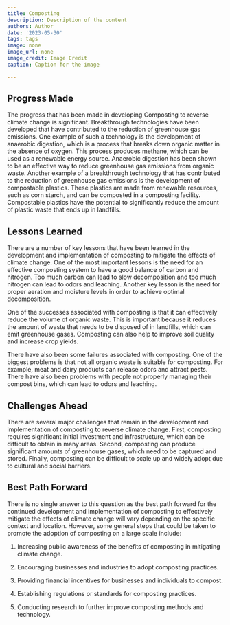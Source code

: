```yaml
---
title: Composting
description: Description of the content
authors: Author
date: '2023-05-30'
tags: tags
image: none
image_url: none
image_credit: Image Credit
caption: Caption for the image

---
```




## Progress Made

The progress that has been made in developing Composting to reverse climate change is significant. Breakthrough technologies have been developed that have contributed to the reduction of greenhouse gas emissions. One example of such a technology is the development of anaerobic digestion, which is a process that breaks down organic matter in the absence of oxygen. This process produces methane, which can be used as a renewable energy source. Anaerobic digestion has been shown to be an effective way to reduce greenhouse gas emissions from organic waste. Another example of a breakthrough technology that has contributed to the reduction of greenhouse gas emissions is the development of compostable plastics. These plastics are made from renewable resources, such as corn starch, and can be composted in a composting facility. Compostable plastics have the potential to significantly reduce the amount of plastic waste that ends up in landfills.

## Lessons Learned

There are a number of key lessons that have been learned in the development and implementation of composting to mitigate the effects of climate change. One of the most important lessons is the need for an effective composting system to have a good balance of carbon and nitrogen. Too much carbon can lead to slow decomposition and too much nitrogen can lead to odors and leaching. Another key lesson is the need for proper aeration and moisture levels in order to achieve optimal decomposition.

One of the successes associated with composting is that it can effectively reduce the volume of organic waste. This is important because it reduces the amount of waste that needs to be disposed of in landfills, which can emit greenhouse gases. Composting can also help to improve soil quality and increase crop yields.

There have also been some failures associated with composting. One of the biggest problems is that not all organic waste is suitable for composting. For example, meat and dairy products can release odors and attract pests. There have also been problems with people not properly managing their compost bins, which can lead to odors and leaching.

## Challenges Ahead

There are several major challenges that remain in the development and implementation of composting to reverse climate change. First, composting requires significant initial investment and infrastructure, which can be difficult to obtain in many areas. Second, composting can produce significant amounts of greenhouse gases, which need to be captured and stored. Finally, composting can be difficult to scale up and widely adopt due to cultural and social barriers.

## Best Path Forward

There is no single answer to this question as the best path forward for the continued development and implementation of composting to effectively mitigate the effects of climate change will vary depending on the specific context and location. However, some general steps that could be taken to promote the adoption of composting on a large scale include:

1. Increasing public awareness of the benefits of composting in mitigating climate change.

2. Encouraging businesses and industries to adopt composting practices.

3. Providing financial incentives for businesses and individuals to compost.

4. Establishing regulations or standards for composting practices.

5. Conducting research to further improve composting methods and technology.
